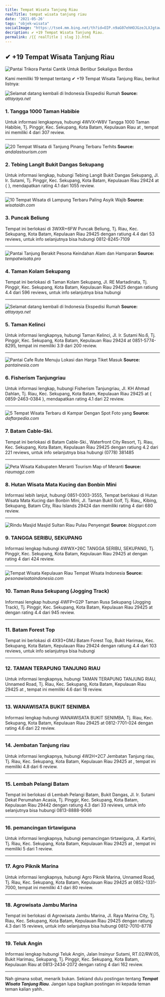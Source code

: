 ```yaml
---
title: Tempat Wisata Tanjung Riau
realTitle: tempat wisata tanjung riau
date: '2021-05-26'
tags: "objek-wisata"
socialImage: "https://tse4.mm.bing.net/th?id=OIP.n9aG07ehHOJGzeJLXJgtawHaEK&amp;pid=15.1"
decription: ✔ +19 Tempat Wisata Tanjung Riau.
permalink: /{{ realTitle | slug }}.html
---
```


## ✔ +19 Tempat Wisata Tanjung Riau

![Pantai Trikora Pantai Cantik Untuk Berlibur Sekaligus Berdoa](http://anekatempatwisata.com/wp-content/uploads/2015/10/Pantai-Trikora-1.jpg)



Kami memiliki 19 tempat tentang ✔ +19 Tempat Wisata Tanjung Riau, berikut listnya:



![Selamat datang kembali di Indonesia  Ekspedisi Rumah ](https://tse4.mm.bing.net/th?id=OIP.3_CNJw3sue4s28ZSUdIVHAHaE8&amp;pid=15.1)
**Source:** _attayaya.net_


### 1. Tangga 1000 Taman Habibie



Untuk informasi lengkapnya, hubungi 4WVX+W8V Tangga 1000 Taman Habibie, Tj. Pinggir, Kec. Sekupang, Kota Batam, Kepulauan Riau at , tempat ini memiliki 4 dari 307 review.

---


![20 Tempat Wisata di Tanjung Pinang Terbaru  Terhits ](https://tse2.mm.bing.net/th?id=OIP.Jss3-KfTWeWU582sN0GIpgHaEc&amp;pid=15.1)
**Source:** _andalastourism.com_


### 2. Tebing Langit Bukit Dangas Sekupang



Untuk informasi lengkap, hubungi Tebing Langit Bukit Dangas Sekupang, Jl. Ir. Sutami, Tj. Pinggir, Kec. Sekupang, Kota Batam, Kepulauan Riau 29424 at {  }, mendapatkan rating 4.1 dari 1055 review.

---


![10 Tempat Wisata di Lampung Terbaru Paling Asyik Wajib ](https://tse2.mm.bing.net/th?id=OIP.FigbsuO5PxvCVhgLkkSNRAHaEc&amp;pid=15.1)
**Source:** _wisataidn.com_


### 3. Puncak Beliung



Tempat ini berlokasi di 3WXR+6FW Puncak Beliung, Tj. Riau, Kec. Sekupang, Kota Batam, Kepulauan Riau 29425 dengan ratiung 4.4 dari 53 reviews, untuk info selanjutnya bisa hubungi 0812-8245-7109

---


![Pantai Tanjung Berakit Pesona Keindahan Alam dan Hamparan ](https://tse4.mm.bing.net/th?id=OIP.Wcm3jv-8Q7pLX9T943vwAgHaE8&amp;pid=15.1)
**Source:** _tempatwisata.pro_


### 4. Taman Kolam Sekupang



Tempat ini berlokasi di Taman Kolam Sekupang, Jl. RE Martadinata, Tj. Pinggir, Kec. Sekupang, Kota Batam, Kepulauan Riau 29425 dengan ratiung 4.4 dari 596 reviews, untuk info selanjutnya bisa hubungi 

---


![Selamat datang kembali di Indonesia  Ekspedisi Rumah ](https://tse2.mm.bing.net/th?id=OIP.yeGeG5Obeb2PT6U1aZ5pAgExDM&amp;pid=15.1)
**Source:** _attayaya.net_


### 5. Taman Kelinci



Untuk informasi lengkapnya, hubungi Taman Kelinci, Jl. Ir. Sutami No.6, Tj. Pinggir, Kec. Sekupang, Kota Batam, Kepulauan Riau 29424 at 0851-5774-8295, tempat ini memiliki 3.9 dari 200 review.

---


![Pantai Cafe Rute Menuju Lokasi dan Harga Tiket Masuk](https://tse3.mm.bing.net/th?id=OIP.QDnzVwHdslt58mxJAe-dhwHaEK&amp;pid=15.1)
**Source:** _pantainesia.com_


### 6. Fisherism Tanjungriau



Untuk informasi lengkap, hubungi Fisherism Tanjungriau, Jl. KH Ahmad Dahlan, Tj. Riau, Kec. Sekupang, Kota Batam, Kepulauan Riau 29425 at { 0859-2463-0384 }, mendapatkan rating 4.1 dari 22 review.

---


![5 Tempat Wisata Terbaru di Kampar Dengan Spot Foto yang ](https://tse1.mm.bing.net/th?id=OIP.nO59sljyJn9lrLuQtKHkGQHaE8&amp;pid=15.1)
**Source:** _daftarpedia.com_


### 7. Batam Cable-Ski.



Tempat ini berlokasi di Batam Cable-Ski., Waterfront City Resort, Tj. Riau, Kec. Sekupang, Kota Batam, Kepulauan Riau 29425 dengan ratiung 4.2 dari 221 reviews, untuk info selanjutnya bisa hubungi (0778) 381485

---


![Peta Wisata Kabupaten Meranti  Tourism Map of Meranti ](https://tse2.mm.bing.net/th?id=OIP.D2MUkvHMTorPVwNDTS9OoAHaD4&amp;pid=15.1)
**Source:** _riaumagz.com_


### 8. Hutan Wisata Mata Kucing dan Bonbin Mini



Informasi lebih lanjut, hubungi 0851-0303-3555, Tempat berlokasi di Hutan Wisata Mata Kucing dan Bonbin Mini, Jl. Taman Bukit Golf, Tj. Riau,, Kibing, Sekupang, Batam City, Riau Islands 29424 dan memiliki rating 4 dari 680 review.

---


![Rindu Masjid Masjid Sultan Riau Pulau Penyengat](https://tse3.mm.bing.net/th?id=OIP.VUiOgvezby6fSt6PLvcXGwHaFj&amp;pid=15.1)
**Source:** _blogspot.com_


### 9. TANGGA SERIBU, SEKUPANG



Informasi lengkap hubungi 4WWX+26C TANGGA SERIBU, SEKUPANG, Tj. Pinggir, Kec. Sekupang, Kota Batam, Kepulauan Riau 29425 at  dengan rating 4 dari 424 review.

---


![Tempat Wisata Kepulauan Riau  Tempat Wisata Indonesia](https://tse3.mm.bing.net/th?id=OIP.HV8bhFKdLIqAEjkElLhvNAHaEK&amp;pid=15.1)
**Source:** _pesonawisataindonesia.com_


### 10. Taman Rusa Sekupang (Jogging Track)



Informasi lengkap hubungi 4WFP+G2P Taman Rusa Sekupang (Jogging Track), Tj. Pinggir, Kec. Sekupang, Kota Batam, Kepulauan Riau 29425 at  dengan rating 4.4 dari 945 review.

---


### 11. Batam Forest Top



Tempat ini berlokasi di 4X93+GMJ Batam Forest Top, Bukit Harimau, Kec. Sekupang, Kota Batam, Kepulauan Riau 29424 dengan ratiung 4.4 dari 103 reviews, untuk info selanjutnya bisa hubungi 

---


### 12. TAMAN TERAPUNG TANJUNG RIAU



Untuk informasi lengkapnya, hubungi TAMAN TERAPUNG TANJUNG RIAU, Unnamed Road, Tj. Riau, Kec. Sekupang, Kota Batam, Kepulauan Riau 29425 at , tempat ini memiliki 4.6 dari 18 review.

---


### 13. WANAWISATA BUKIT SENIMBA



Informasi lengkap hubungi WANAWISATA BUKIT SENIMBA, Tj. Riau, Kec. Sekupang, Kota Batam, Kepulauan Riau 29425 at 0812-7701-024 dengan rating 4.6 dari 22 review.

---


### 14. Jembatan Tanjung riau



Untuk informasi lengkapnya, hubungi 4W2H+2C7 Jembatan Tanjung riau, Tj. Riau, Kec. Sekupang, Kota Batam, Kepulauan Riau 29425 at , tempat ini memiliki 4.8 dari 6 review.

---


### 15. Lembah Pelangi Batam



Tempat ini berlokasi di Lembah Pelangi Batam, Bukit Dangas, Jl. Ir. Sutami Dekat Perumahan Acasia, Tj. Pinggir, Kec. Sekupang, Kota Batam, Kepulauan Riau 29442 dengan ratiung 4.3 dari 33 reviews, untuk info selanjutnya bisa hubungi 0813-8888-9066

---


### 16. pemancingan tirtawiguna



Untuk informasi lengkapnya, hubungi pemancingan tirtawiguna, Jl. Kartini, Tj. Riau, Kec. Sekupang, Kota Batam, Kepulauan Riau 29425 at , tempat ini memiliki 5 dari 1 review.

---


### 17. Agro Piknik Marina



Untuk informasi lengkapnya, hubungi Agro Piknik Marina, Unnamed Road, Tj. Riau, Kec. Sekupang, Kota Batam, Kepulauan Riau 29425 at 0852-1331-7000, tempat ini memiliki 4.1 dari 80 review.

---


### 18. Agrowisata Jambu Marina



Tempat ini berlokasi di Agrowisata Jambu Marina, Jl. Raya Marina City, Tj. Riau, Kec. Sekupang, Kota Batam, Kepulauan Riau 29425 dengan ratiung 4.3 dari 15 reviews, untuk info selanjutnya bisa hubungi 0812-7010-8778

---


### 19. Teluk Angin



Informasi lengkap hubungi Teluk Angin, Jalan Insinyur Sutami, RT.02/RW.05, Bukit Harimau, Sekupang, Tj. Pinggir, Kec. Sekupang, Kota Batam, Kepulauan Riau at 0813-2434-2072 dengan rating 4 dari 162 review.

---









Nah gimana sobat, menarik bukan. Sekiand dulu postingan tentang ***Tempat Wisata Tanjung Riau***. Jangan lupa bagikan postingan ini kepada teman teman kalian yahh..
